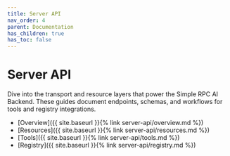 ```yaml
---
title: Server API
nav_order: 4
parent: Documentation
has_children: true
has_toc: false
---
```


# Server API

Dive into the transport and resource layers that power the Simple RPC AI Backend. These guides document endpoints, schemas, and workflows for tools and registry integrations.

- [Overview]({{ site.baseurl }}{% link server-api/overview.md %})
- [Resources]({{ site.baseurl }}{% link server-api/resources.md %})
- [Tools]({{ site.baseurl }}{% link server-api/tools.md %})
- [Registry]({{ site.baseurl }}{% link server-api/registry.md %})
